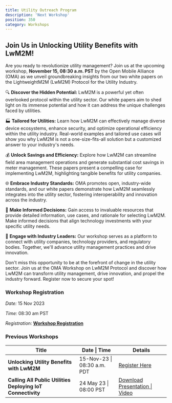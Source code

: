 ```yaml
---
title: Utility Outreach Program
description: 'Next Workshop'
position: 350
category: Workshops
---
```

## Join Us in Unlocking Utility Benefits with LwM2M!
Are you ready to revolutionize utility management? Join us at the upcoming workshop, **November 15, 08:30 a.m. PST** by the Open Mobile Alliance (OMA) as we unveil groundbreaking insights from our two white papers on the LightweightM2M (LwM2M) Protocol for the Utility Industry.

🔍 **Discover the Hidden Potential:** LwM2M is a powerful yet often overlooked protocol within the utility sector. Our white papers aim to shed light on its immense potential and how it can address the unique challenges faced by utilities.

🏭 **Tailored for Utilities:** Learn how LwM2M can effectively manage diverse device ecosystems, enhance security, and optimize operational efficiency within the utility industry. Real-world examples and tailored use cases will show you why LwM2M is not a one-size-fits-all solution but a customized answer to your industry's needs.

💰 **Unlock Savings and Efficiency:** Explore how LwM2M can streamline field area management operations and generate substantial cost savings in meter management. These papers present a compelling case for implementing LwM2M, highlighting tangible benefits for utility companies.

🌐 **Embrace Industry Standards:** OMA promotes open, industry-wide standards, and our white papers demonstrate how LwM2M seamlessly integrates into the utility sector, fostering interoperability and innovation across the industry.

🧠 **Make Informed Decisions:** Gain access to invaluable resources that provide detailed information, use cases, and rationale for selecting LwM2M. Make informed decisions that align technology investments with your specific utility needs.

🤝 **Engage with Industry Leaders:** Our workshop serves as a platform to connect with utility companies, technology providers, and regulatory bodies. Together, we'll advance utility management practices and drive innovation.

Don't miss this opportunity to be at the forefront of change in the utility sector. Join us at the OMA Workshop on LwM2M Protocol and discover how LwM2M can transform utility management, drive innovation, and propel the industry forward. Register now to secure your spot!


### Workshop Registration
*Date:* 15 Nov 2023

*Time:* 08:30 am PST

*Registration:* <a href="http://21247113.hs-sites.com/unlocking-utility-benefits-with-lwm2m" target="_blank"><strong>Workshop Registration</strong></a>

### Previous Workshops

<table>
  <thead>
    <tr>
        <th>Title</th>
        <th>Date | Time</th>
        <th>Details</th>
    </tr>
</thead>
<tbody>
    <tr>
        <td><strong>Unlocking Utility Benefits with LwM2M</strong></td> 
        <td>15-Nov-23 | 08:30 a.m. PDT</td> 
        <td><a href="http://21247113.hs-sites.com/unlocking-utility-benefits-with-lwm2m" target="_blank"> Register Here</a></td>
    </tr>
    <tr>
        <td><strong>Calling All Public Utilities Deploying IoT Connectivity</strong></td> 
        <td>24 May 23 | 08:00 PST</td> 
        <td><a href="https://21247113.hs-sites.com/iot-for-utilities-workshop-1" target="_blank">Download Presentation | Video</td>
    </tr>
</tbody>
</table>